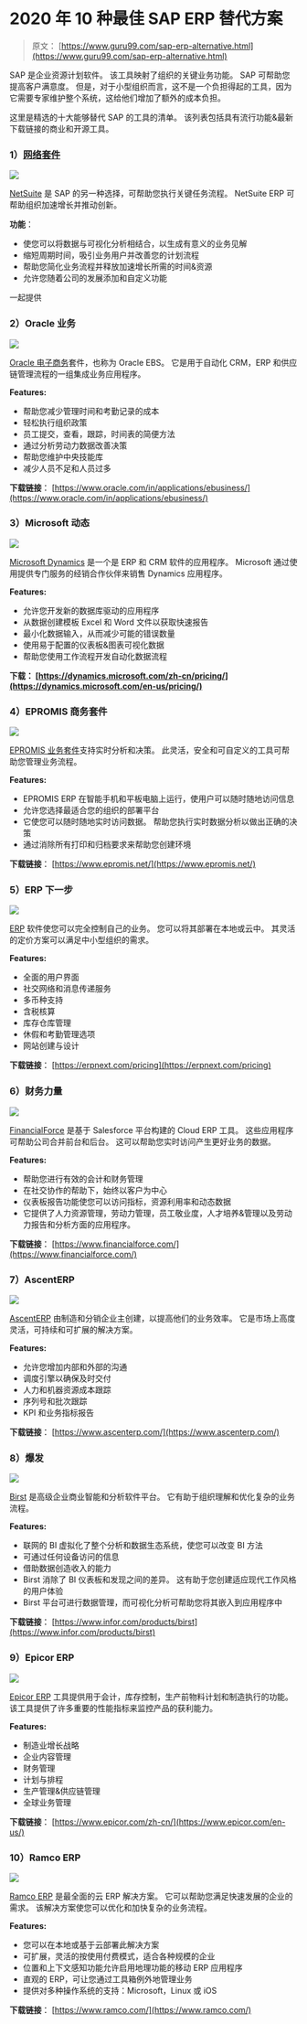 # 2020 年 10 种最佳 SAP ERP 替代方案

> 原文： [https://www.guru99.com/sap-erp-alternative.html](https://www.guru99.com/sap-erp-alternative.html)

SAP 是企业资源计划软件。 该工具映射了组织的关键业务功能。 SAP 可帮助您提高客户满意度。 但是，对于小型组织而言，这不是一个负担得起的工具，因为它需要专家维护整个系统，这给他们增加了额外的成本负担。

这里是精选的十大能够替代 SAP 的工具的清单。 该列表包括具有流行功能&最新下载链接的商业和开源工具。

### 1）[网络套件](http://bit.ly/2Og3twI)

![](img/25a2103ed99539b77fdc9efb55599938.png)

[NetSuite](http://bit.ly/2Og3twI) 是 SAP 的另一种选择，可帮助您执行关键任务流程。 NetSuite ERP 可帮助组织加速增长并推动创新。

**功能**：

*   使您可以将数据与可视化分析相结合，以生成有意义的业务见解
*   缩短周期时间，吸引业务用户并改善您的计划流程
*   帮助您简化业务流程并释放加速增长所需的时间&资源
*   允许您随着公司的发展添加和自定义功能

 一起提供

### 2）Oracle 业务

[![](img/bd57f12a280bd08a96ab5480d9f0655b.png) ](/images/1/120718_0521_10BestSAPER1.png) 

[Oracle 电子商务](https://www.oracle.com/in/applications/ebusiness/)套件，也称为 Oracle EBS。 它是用于自动化 CRM，ERP 和供应链管理流程的一组集成业务应用程序。

**Features:**

*   帮助您减少管理时间和考勤记录的成本
*   轻松执行组织政策
*   员工提交，查看，跟踪，时间表的简便方法
*   通过分析劳动力数据改善决策
*   帮助您维护中央技能库
*   减少人员不足和人员过多

**下载链接**： [https://www.oracle.com/in/applications/ebusiness/](https://www.oracle.com/in/applications/ebusiness/)

### 3）Microsoft 动态

[![](img/bd5bf3316af6362fea3d2b62ca45238d.png) ](/images/1/120718_0521_10BestSAPER2.jpg) 

[Microsoft Dynamics](https://dynamics.microsoft.com/en-us/pricing/) 是一个是 ERP 和 CRM 软件的应用程序。 Microsoft 通过使用提供专门服务的经销合作伙伴来销售 Dynamics 应用程序。

**Features:**

*   允许您开发新的数据库驱动的应用程序
*   从数据创建模板 Excel 和 Word 文件以获取快速报告
*   最小化数据输入，从而减少可能的错误数量
*   使用易于配置的仪表板&图表可视化数据
*   帮助您使用工作流程开发自动化数据流程

**下载： [https://dynamics.microsoft.com/zh-cn/pricing/](https://dynamics.microsoft.com/en-us/pricing/)**

### 4）EPROMIS 商务套件

[![](img/4215a1de252a2cff323b70b10efd21b6.png) ](/images/1/120718_0521_10BestSAPER4.jpg) 

[EPROMIS 业务套件](https://www.epromis.net/)支持实时分析和决策。 此灵活，安全和可自定义的工具可帮助您管理业务流程。

**Features:**

*   EPROMIS ERP 在智能手机和平板电脑上运行，使用户可以随时随地访问信息
*   允许您选择最适合您的组织的部署平台
*   它使您可以随时随地实时访问数据。 帮助您执行实时数据分析以做出正确的决策
*   通过消除所有打印和归档要求来帮助您创建环境

**下载链接**： [https://www.epromis.net/](https://www.epromis.net/)

### 5）ERP 下一步

![](img/c66c09fd5fb0fe85bde7bdf7442be38e.png)

[ERP](https://erpnext.com/pricing) 软件使您可以完全控制自己的业务。 您可以将其部署在本地或云中。 其灵活的定价方案可以满足中小型组织的需求。

**Features:**

*   全面的用户界面
*   社交网络和消息传递服务
*   多币种支持
*   含税核算
*   库存仓库管理
*   休假和考勤管理选项
*   网站创建与设计

**下载链接**： [https://erpnext.com/pricing](https://erpnext.com/pricing)

### 6）财务力量

[![](img/1756fa7725f11540e90d7280d3488894.png) ](/images/1/120718_0521_10BestSAPER6.png) 

[FinancialForce](https://www.financialforce.com/) 是基于 Salesforce 平台构建的 Cloud ERP 工具。 这些应用程序可帮助公司合并前台和后台。 这可以帮助您实时访问产生更好业务的数据。

**Features:**

*   帮助您进行有效的会计和财务管理
*   在社交协作的帮助下，始终以客户为中心
*   仪表板报告功能使您可以访问指标，资源利用率和动态数据
*   它提供了人力资源管理，劳动力管理，员工敬业度，人才培养&管理以及劳动力报告和分析方面的应用程序。

**下载链接**： [https://www.financialforce.com/](https://www.financialforce.com/)

### 7）AscentERP

[![](img/64f8d9d4341e0db5869ceddca0751b3d.png) ](/images/1/120718_0521_10BestSAPER7.png) 

[AscentERP](https://www.ascenterp.com/) 由制造和分销企业主创建，以提高他们的业务效率。 它是市场上高度灵活，可持续和可扩展的解决方案。

**Features:**

*   允许您增加内部和外部的沟通
*   调度引擎以确保及时交付
*   人力和机器资源成本跟踪
*   序列号和批次跟踪
*   KPI 和业务指标报告

**下载链接**： [https://www.ascenterp.com/](https://www.ascenterp.com/)

### 8）爆发

[![](img/dd0fcd81f114f22e492d5a5ee65be8d7.png) ](/images/1/120718_0521_10BestSAPER8.png) 

[Birst](https://www.infor.com/products/birst) 是高级企业商业智能和分析软件平台。 它有助于组织理解和优化复杂的业务流程。

**Features:**

*   联网的 BI 虚拟化了整个分析和数据生态系统，使您可以改变 BI 方法
*   可通过任何设备访问的信息
*   借助数据创造收入的能力
*   Birst 消除了 BI 仪表板和发现之间的差异。 这有助于您创建适应现代工作风格的用户体验
*   Birst 平台可进行数据管理，而可视化分析可帮助您将其嵌入到应用程序中

**下载链接**： [https://www.infor.com/products/birst](https://www.infor.com/products/birst)

### 9）Epicor ERP

[![](img/3d30c119d8fb47e9bd6b6aa41f3a7432.png) ](/images/1/120718_0521_10BestSAPER9.png) 

[Epicor ERP](https://www.epicor.com/en-us/) 工具提供用于会计，库存控制，生产前物料计划和制造执行的功能。 该工具提供了许多重要的性能指标来监控产品的获利能力。

**Features:**

*   制造业增长战略
*   企业内容管理
*   财务管理
*   计划与排程
*   生产管理&供应链管理
*   全球业务管理

**下载链接**： [https://www.epicor.com/zh-cn/](https://www.epicor.com/en-us/)

### 10）Ramco ERP

[![](img/e3af8d5e5bd279cd61b1e4e41624975a.png) ](/images/1/120718_0521_10BestSAPER10.png) 

[Ramco ERP](https://www.ramco.com/) 是最全面的云 ERP 解决方案。 它可以帮助您满足快速发展的企业的需求。 该解决方案使您可以优化和加快复杂的业务流程。

**Features:**

*   您可以在本地或基于云部署此解决方案
*   可扩展，灵活的按使用付费模式，适合各种规模的企业
*   位置和上下文感知功能允许启用地理功能的移动 ERP 应用程序
*   直观的 ERP，可让您通过工具箱例外地管理业务
*   提供对多种操作系统的支持：Microsoft，Linux 或 iOS

**下载链接**： [https://www.ramco.com/](https://www.ramco.com/)